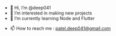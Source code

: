 - 👋 Hi, I’m @deep041
- 👀 I’m interested in making new projects
- 🌱 I’m currently learning Node and Flutter
<!-- - 💞️ I’m looking to collaborate on ... -->
- 📫 How to reach me : patel.deep041@gmail.com

<!---
deep041/deep041 is a ✨ special ✨ repository because its `README.md` (this file) appears on your GitHub profile.
You can click the Preview link to take a look at your changes.
--->
